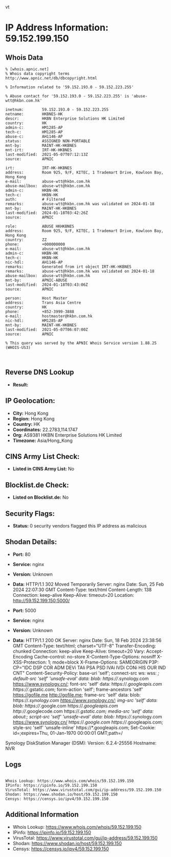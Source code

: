 vt
# IP Address Information: 59.152.199.150

## Whois Data
```
% [whois.apnic.net]
% Whois data copyright terms    http://www.apnic.net/db/dbcopyright.html

% Information related to '59.152.193.0 - 59.152.223.255'

% Abuse contact for '59.152.193.0 - 59.152.223.255' is 'abuse-wtt@hkbn.com.hk'

inetnum:        59.152.193.0 - 59.152.223.255
netname:        HKBNES-HK
descr:          HKBN Enterprise Solutions HK Limited
country:        HK
admin-c:        HM1285-AP
tech-c:         HM1285-AP
abuse-c:        AH1146-AP
status:         ASSIGNED NON-PORTABLE
mnt-by:         MAINT-HK-HKBNES
mnt-irt:        IRT-HK-HKBNES
last-modified:  2021-05-07T07:12:13Z
source:         APNIC

irt:            IRT-HK-HKBNES
address:        Room 925, 9/F, KITEC, 1 Trademart Drive, Kowloon Bay, Hong Kong
e-mail:         abuse-wtt@hkbn.com.hk
abuse-mailbox:  abuse-wtt@hkbn.com.hk
admin-c:        HKBN-HK
tech-c:         HKBN-HK
auth:           # Filtered
remarks:        abuse-wtt@hkbn.com.hk was validated on 2024-01-18
mnt-by:         MAINT-HK-HKBNES
last-modified:  2024-01-18T03:42:26Z
source:         APNIC

role:           ABUSE HKHKBNES
address:        Room 925, 9/F, KITEC, 1 Trademart Drive, Kowloon Bay, Hong Kong
country:        ZZ
phone:          +000000000
e-mail:         abuse-wtt@hkbn.com.hk
admin-c:        HKBN-HK
tech-c:         HKBN-HK
nic-hdl:        AH1146-AP
remarks:        Generated from irt object IRT-HK-HKBNES
remarks:        abuse-wtt@hkbn.com.hk was validated on 2024-01-18
abuse-mailbox:  abuse-wtt@hkbn.com.hk
mnt-by:         APNIC-ABUSE
last-modified:  2024-01-18T03:43:06Z
source:         APNIC

person:         Host Master
address:        Trans Asia Centre
country:        HK
phone:          +852-3999-3888
e-mail:         hostmaster@hkbn.com.hk
nic-hdl:        HM1285-AP
mnt-by:         MAINT-HK-HKBNES
last-modified:  2021-05-07T06:07:00Z
source:         APNIC

% This query was served by the APNIC Whois Service version 1.88.25 (WHOIS-US3)



```
## Reverse DNS Lookup
- **Result:** 

## IP Geolocation:
- **City:** Hong Kong
- **Region:** Hong Kong
- **Country:** HK
- **Coordinates:** 22.2783,114.1747
- **Org:** AS9381 HKBN Enterprise Solutions HK Limited
- **Timezone:** Asia/Hong_Kong

## CINS Army List Check:
- **Listed in CINS Army List:** 
No

## Blocklist.de Check:
- **Listed on Blocklist.de:** 
No

## Security Flags:
- **Status:** 0 security vendors flagged this IP address as malicious

## Shodan Details:
- **Port:** 80
- **Service:** nginx
- **Version:** Unknown
- **Data:** HTTP/1.1 302 Moved Temporarily
Server: nginx
Date: Sun, 25 Feb 2024 22:07:30 GMT
Content-Type: text/html
Content-Length: 138
Connection: keep-alive
Keep-Alive: timeout=20
Location: http://59.152.199.150:5000/



- **Port:** 5000
- **Service:** nginx
- **Version:** Unknown
- **Data:** HTTP/1.1 200 OK
Server: nginx
Date: Sun, 18 Feb 2024 23:38:56 GMT
Content-Type: text/html; charset="UTF-8"
Transfer-Encoding: chunked
Connection: keep-alive
Keep-Alive: timeout=20
Vary: Accept-Encoding
Cache-control: no-store
X-Content-Type-Options: nosniff
X-XSS-Protection: 1; mode=block
X-Frame-Options: SAMEORIGIN
P3P: CP="IDC DSP COR ADM DEVi TAIi PSA PSD IVAi IVDi CONi HIS OUR IND CNT"
Content-Security-Policy: base-uri 'self';  connect-src ws: wss: *; default-src 'self' 'unsafe-eval' data: blob: https://*.synology.com https://www.synology.cn/; font-src 'self' data: https://*.googleapis.com https://*.gstatic.com; form-action 'self'; frame-ancestors 'self' https://gofile.me http://gofile.me; frame-src 'self' data: blob: https://*.synology.com https://www.synology.cn/; img-src 'self' data: blob: https://*.google.com https://*.googleapis.com http://*.googlecode.com https://*.gstatic.com; media-src 'self' data: about:;  script-src 'self' 'unsafe-eval' data: blob: https://*.synology.com https://www.synology.cn/ https://*.google.com https://*.googleapis.com; style-src 'self' 'unsafe-inline' https://*.googleapis.com;
Set-Cookie: id=;expires=Thu, 01-Jan-1970 00:00:01 GMT;path=/


Synology DiskStation Manager (DSM):
  Version: 6.2.4-25556
  Hostname: NVR


## Logs
```

Whois Lookup: https://www.whois.com/whois/59.152.199.150
IPinfo: https://ipinfo.io/59.152.199.150
VirusTotal: https://www.virustotal.com/gui/ip-address/59.152.199.150
Shodan: https://www.shodan.io/host/59.152.199.150
Censys: https://censys.io/ipv4/59.152.199.150

```
## Additional Information
- Whois Lookup: https://www.whois.com/whois/59.152.199.150
- IPinfo: https://ipinfo.io/59.152.199.150
- VirusTotal: https://www.virustotal.com/gui/ip-address/59.152.199.150
- Shodan: https://www.shodan.io/host/59.152.199.150
- Censys: https://censys.io/ipv4/59.152.199.150

